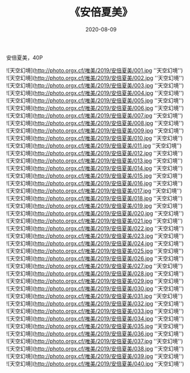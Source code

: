 ﻿---
layout: post
title:  《安倍夏美》
date:   2020-08-09
img: http://photo.orgx.cf/唯美/2019/安倍夏美/000.jpg
tags: [美女, 清纯, 唯美]
---

安倍夏美，40P



![天空幻境](http://photo.orgx.cf/唯美/2019/安倍夏美/001.jpg ''天空幻境'') <br>
![天空幻境](http://photo.orgx.cf/唯美/2019/安倍夏美/002.jpg ''天空幻境'') <br>
![天空幻境](http://photo.orgx.cf/唯美/2019/安倍夏美/003.jpg ''天空幻境'') <br>
![天空幻境](http://photo.orgx.cf/唯美/2019/安倍夏美/004.jpg ''天空幻境'') <br>
![天空幻境](http://photo.orgx.cf/唯美/2019/安倍夏美/005.jpg ''天空幻境'') <br>
![天空幻境](http://photo.orgx.cf/唯美/2019/安倍夏美/006.jpg ''天空幻境'') <br>
![天空幻境](http://photo.orgx.cf/唯美/2019/安倍夏美/007.jpg ''天空幻境'') <br>
![天空幻境](http://photo.orgx.cf/唯美/2019/安倍夏美/008.jpg ''天空幻境'') <br>
![天空幻境](http://photo.orgx.cf/唯美/2019/安倍夏美/009.jpg ''天空幻境'') <br>
![天空幻境](http://photo.orgx.cf/唯美/2019/安倍夏美/010.jpg ''天空幻境'') <br>
![天空幻境](http://photo.orgx.cf/唯美/2019/安倍夏美/011.jpg ''天空幻境'') <br>
![天空幻境](http://photo.orgx.cf/唯美/2019/安倍夏美/012.jpg ''天空幻境'') <br>
![天空幻境](http://photo.orgx.cf/唯美/2019/安倍夏美/013.jpg ''天空幻境'') <br>
![天空幻境](http://photo.orgx.cf/唯美/2019/安倍夏美/014.jpg ''天空幻境'') <br>
![天空幻境](http://photo.orgx.cf/唯美/2019/安倍夏美/015.jpg ''天空幻境'') <br>
![天空幻境](http://photo.orgx.cf/唯美/2019/安倍夏美/016.jpg ''天空幻境'') <br>
![天空幻境](http://photo.orgx.cf/唯美/2019/安倍夏美/017.jpg ''天空幻境'') <br>
![天空幻境](http://photo.orgx.cf/唯美/2019/安倍夏美/018.jpg ''天空幻境'') <br>
![天空幻境](http://photo.orgx.cf/唯美/2019/安倍夏美/019.jpg ''天空幻境'') <br>
![天空幻境](http://photo.orgx.cf/唯美/2019/安倍夏美/020.jpg ''天空幻境'') <br>
![天空幻境](http://photo.orgx.cf/唯美/2019/安倍夏美/021.jpg ''天空幻境'') <br>
![天空幻境](http://photo.orgx.cf/唯美/2019/安倍夏美/022.jpg ''天空幻境'') <br>
![天空幻境](http://photo.orgx.cf/唯美/2019/安倍夏美/023.jpg ''天空幻境'') <br>
![天空幻境](http://photo.orgx.cf/唯美/2019/安倍夏美/024.jpg ''天空幻境'') <br>
![天空幻境](http://photo.orgx.cf/唯美/2019/安倍夏美/025.jpg ''天空幻境'') <br>
![天空幻境](http://photo.orgx.cf/唯美/2019/安倍夏美/026.jpg ''天空幻境'') <br>
![天空幻境](http://photo.orgx.cf/唯美/2019/安倍夏美/027.jpg ''天空幻境'') <br>
![天空幻境](http://photo.orgx.cf/唯美/2019/安倍夏美/028.jpg ''天空幻境'') <br>
![天空幻境](http://photo.orgx.cf/唯美/2019/安倍夏美/029.jpg ''天空幻境'') <br>
![天空幻境](http://photo.orgx.cf/唯美/2019/安倍夏美/030.jpg ''天空幻境'') <br>
![天空幻境](http://photo.orgx.cf/唯美/2019/安倍夏美/031.jpg ''天空幻境'') <br>
![天空幻境](http://photo.orgx.cf/唯美/2019/安倍夏美/032.jpg ''天空幻境'') <br>
![天空幻境](http://photo.orgx.cf/唯美/2019/安倍夏美/033.jpg ''天空幻境'') <br>
![天空幻境](http://photo.orgx.cf/唯美/2019/安倍夏美/034.jpg ''天空幻境'') <br>
![天空幻境](http://photo.orgx.cf/唯美/2019/安倍夏美/035.jpg ''天空幻境'') <br>
![天空幻境](http://photo.orgx.cf/唯美/2019/安倍夏美/036.jpg ''天空幻境'') <br>
![天空幻境](http://photo.orgx.cf/唯美/2019/安倍夏美/037.jpg ''天空幻境'') <br>
![天空幻境](http://photo.orgx.cf/唯美/2019/安倍夏美/038.jpg ''天空幻境'') <br>
![天空幻境](http://photo.orgx.cf/唯美/2019/安倍夏美/039.jpg ''天空幻境'') <br>
![天空幻境](http://photo.orgx.cf/唯美/2019/安倍夏美/040.jpg ''天空幻境'') <br>